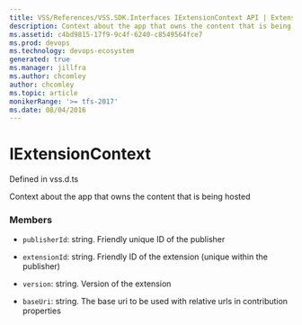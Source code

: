 ```yaml
---
title: VSS/References/VSS.SDK.Interfaces IExtensionContext API | Extensions for Azure DevOps Services
description: Context about the app that owns the content that is being hosted
ms.assetid: c4bd9815-17f9-9c4f-6240-c8549564fce7
ms.prod: devops
ms.technology: devops-ecosystem
generated: true
ms.manager: jillfra
ms.author: chcomley
author: chcomley
ms.topic: article
monikerRange: '>= tfs-2017'
ms.date: 08/04/2016
---
```


# IExtensionContext

Defined in vss.d.ts


Context about the app that owns the content that is being hosted 

### Members

* `publisherId`: string. Friendly unique ID of the publisher

* `extensionId`: string. Friendly ID of the extension (unique within the publisher)

* `version`: string. Version of the extension

* `baseUri`: string. The base uri to be used with relative urls in contribution properties

